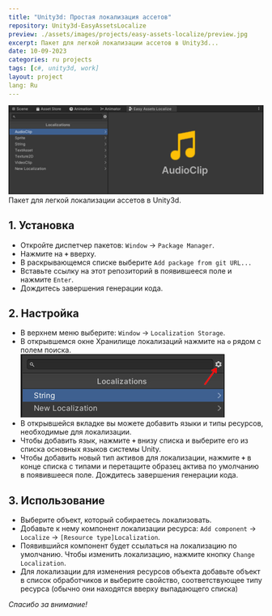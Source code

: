 ```yaml
---
title: "Unity3d: Простая локализация ассетов"
repository: Unity3d-EasyAssetsLocalize
preview: ./assets/images/projects/easy-assets-localize/preview.jpg
excerpt: Пакет для легкой локализации ассетов в Unity3d...
date: 10-09-2023
categories: ru projects
tags: [c#, unity3d, work]
layout: project
lang: Ru
---
```


![Pic. 1. View](/assets/images/projects/easy-assets-localize/view.jpg?raw=true "Pic. 1. View") 
Пакет для легкой локализации ассетов в Unity3d.

## 1. Установка

*   Откройте диспетчер пакетов: `Window` -> `Package Manager`.
*   Нажмите на __`+`__ вверху.
*   В раскрывающемся списке выберите `Add package from git URL...`
*   Вставьте ссылку на этот репозиторий в появившееся поле и нажмите `Enter`.
*   Дождитесь завершения генерации кода.

## 2. Настройка

* В верхнем меню выберите: `Window` -> `Localization Storage`.
* В открывшемся окне Хранилище локализаций нажмите на __`⚙`__ рядом с полем поиска.
![Pic. 2. Settings button](/assets/images/projects/easy-assets-localize/settings-button.jpg?raw=true "Pic. 2. Settings button") 
* В открывшейся вкладке вы можете добавить языки и типы ресурсов, необходимые для локализации.
* Чтобы добавить язык, нажмите __`+`__ внизу списка и выберите его из списка основных языков системы Unity.
* Чтобы добавить новый тип активов для локализации, нажмите __`+`__ в конце списка с типами и перетащите образец актива по умолчанию в появившееся поле. Дождитесь завершения генерации кода.

## 3. Использование

* Выберите объект, который собираетесь локализовать.
* Добавьте к нему компонент локализации ресурса: `Add component` -> `Localize` -> `[Resource type]Localization`.
* Появившийся компонент будет ссылаться на локализацию по умолчанию. Чтобы изменить локализацию, нажмите кнопку `Change Localization`.
* Для локализации для изменения ресурсов объекта добавьте объект в список обработчиков и выберите свойство, соответствующее типу ресурса (обычно они находятся вверху выпадающего списка)

_Спасибо за внимание!_
